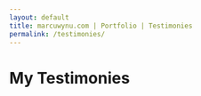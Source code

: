```yaml
---
layout: default
title: marcuwynu.com | Portfolio | Testimonies
permalink: /testimonies/
---
```


# My Testimonies

<div class="container">
<div class="row">
<div class="col-16">
  <!-- <div class="card m-2 p-2  testimony">
    <p class="quote">“I had the pleasure of working with Mark Wayne Menorca on a software development project and was thoroughly impressed with their technical skills. They not only delivered on time, but their code was clean and efficient. I would highly recommend Mark Wayne Menorca for any IT project.”</p>
    <p class="author">- Jane Smith, Software Development Manager</p>
  </div>
  <div class="card m-2 p-2 testimony">
    <p class="quote">“Mark Wayne Menorca has a deep understanding of network security and was instrumental in protecting our company from cyber attacks. They are always willing to go the extra mile to ensure the safety of our data.”</p>
    <p class="author">- Michael Johnson, Network Security Engineer</p>
  </div>
  <div class="card m-2 p-2 testimony">
    <p class="quote">“Mark Wayne Menorca is a top-notch web developer with a keen eye for design. They brought our website to life with their creativity and attention to detail. I would highly recommend Mark Wayne Menorca for any web development project.”</p>
    <p class="author">- Sarah Lee, Web Development Lead</p>
  </div>
  <div class="card m-2 p-2 testimony">
    <p class="quote">“Mark Wayne Menorca has a strong understanding of database management and was able to optimize our system, leading to increased efficiency and faster performance. They are a valuable asset to any IT team.”</p>
    <p class="author"> -->

